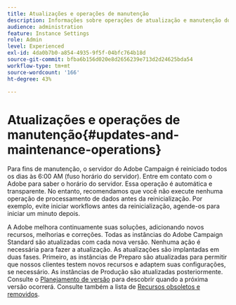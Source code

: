 ```yaml
---
title: Atualizações e operações de manutenção
description: Informações sobre operações de atualização e manutenção do servidor do Adobe Campaign.
audience: administration
feature: Instance Settings
role: Admin
level: Experienced
exl-id: 4da0b7b0-a854-4935-9f5f-04bfc764b18d
source-git-commit: bfba6b156d020e8d2656239e713d2d24625bda54
workflow-type: tm+mt
source-wordcount: '166'
ht-degree: 43%

---
```


# Atualizações e operações de manutenção{#updates-and-maintenance-operations}

Para fins de manutenção, o servidor do Adobe Campaign é reiniciado todos os dias às 6:00 AM (fuso horário do servidor). Entre em contato com o Adobe para saber o horário do servidor. Essa operação é automática e transparente. No entanto, recomendamos que você não execute nenhuma operação de processamento de dados antes da reinicialização. Por exemplo, evite iniciar workflows antes da reinicialização, agende-os para iniciar um minuto depois.

A Adobe melhora continuamente suas soluções, adicionando novos recursos, melhorias e correções. Todas as instâncias do Adobe Campaign Standard são atualizadas com cada nova versão. Nenhuma ação é necessária para fazer a atualização. As atualizações são implantadas em duas fases. Primeiro, as instâncias de Preparo são atualizadas para permitir que nossos clientes testem novos recursos e adaptem suas configurações, se necessário. As instâncias de Produção são atualizadas posteriormente. Consulte o [Planejamento de versão](https://helpx.adobe.com/br/campaign/kb/acs-release-planning.html) para descobrir quando a próxima versão ocorrerá. Consulte também a lista de [Recursos obsoletos e removidos](../../rn/using/deprecated-features.md).
